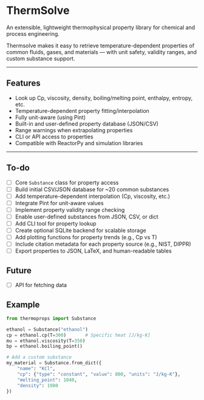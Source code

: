 # ThermSolve

An extensible, lightweight thermophysical property library for chemical and process engineering.

Thermsolve makes it easy to retrieve temperature-dependent properties of common fluids, gases, and materials — with unit safety, validity ranges, and custom substance support.

---

## Features

- Look up Cp, viscosity, density, boiling/melting point, enthalpy, entropy, etc.
- Temperature-dependent property fitting/interpolation
- Fully unit-aware (using Pint)
- Built-in and user-defined property database (JSON/CSV)
- Range warnings when extrapolating properties
- CLI or API access to properties
- Compatible with ReactorPy and simulation libraries

---

## To-do
- [ ] Core `Substance` class for property access
- [ ] Build initial CSV/JSON database for ~20 common substances
- [ ] Add temperature-dependent interpolation (Cp, viscosity, etc.)
- [ ] Integrate Pint for unit-aware values
- [ ] Implement property validity range checking
- [ ] Enable user-defined substances from JSON, CSV, or dict
- [ ] Add CLI tool for property lookup
- [ ] Create optional SQLite backend for scalable storage
- [ ] Add plotting functions for property trends (e.g., Cp vs T)
- [ ] Include citation metadata for each property source (e.g., NIST, DIPPR)
- [ ] Export properties to JSON, LaTeX, and human-readable tables

## Future
- [ ] API for fetching data

## Example

```python
from thermoprops import Substance

ethanol = Substance("ethanol")
cp = ethanol.cp(T=300)       # Specific heat [J/kg-K]
mu = ethanol.viscosity(T=350)
bp = ethanol.boiling_point()

# Add a custom substance
my_material = Substance.from_dict({
    "name": "KCl",
    "cp": {"type": "constant", "value": 800, "units": "J/kg-K"},
    "melting_point": 1040,
    "density": 1980
})
